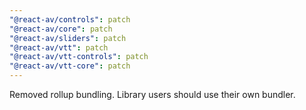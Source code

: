 ```yaml
---
"@react-av/controls": patch
"@react-av/core": patch
"@react-av/sliders": patch
"@react-av/vtt": patch
"@react-av/vtt-controls": patch
"@react-av/vtt-core": patch
---
```


Removed rollup bundling. Library users should use their own bundler.
